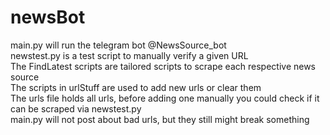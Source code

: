 # newsBot
main.py will run the telegram bot @NewsSource_bot  
newstest.py is a test script to manually verify a given URL  
The FindLatest scripts are tailored scripts to scrape each respective news source  
The scripts in urlStuff are used to add new urls or clear them  
The urls file holds all urls, before adding one manually you could check if it can be scraped via newstest.py  
main.py will not post about bad urls, but they still might break something
